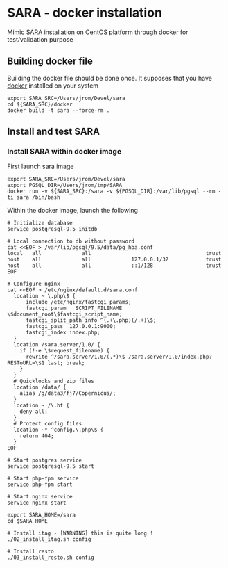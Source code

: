 # SARA - docker installation

Mimic SARA installation on CentOS platform through docker for test/validation purpose

## Building docker file
	
Building the docker file should be done once. It supposes that you have [docker](https://www.docker.com/docker.io) installed on your system 

	export SARA_SRC=/Users/jrom/Devel/sara
	cd ${SARA_SRC}/docker
	docker build -t sara --force-rm .

## Install and test SARA

### Install SARA within docker image

First launch sara image

	export SARA_SRC=/Users/jrom/Devel/sara
	export PGSQL_DIR=/Users/jrom/tmp/SARA
	docker run -v ${SARA_SRC}:/sara -v ${PGSQL_DIR}:/var/lib/pgsql --rm -ti sara /bin/bash

Within the docker image, launch the following

	# Initialize database
	service postgresql-9.5 initdb

	# Local connection to db without password
	cat <<EOF > /var/lib/pgsql/9.5/data/pg_hba.conf
	local   all             all                                     trust
	host    all             all             127.0.0.1/32            trust
	host    all             all             ::1/128                 trust
	EOF

	# Configure nginx
	cat <<EOF > /etc/nginx/default.d/sara.conf
	  location ~ \.php\$ {
	      include /etc/nginx/fastcgi_params;
	      fastcgi_param   SCRIPT_FILENAME  \$document_root\$fastcgi_script_name;
	      fastcgi_split_path_info ^(.+\.php)(/.+)\$;
	      fastcgi_pass  127.0.0.1:9000;
	      fastcgi_index index.php;
	  }
	  location /sara.server/1.0/ {
	    if (!-e \$request_filename) {
	      rewrite ^/sara.server/1.0/(.*)\$ /sara.server/1.0/index.php?RESToURL=\$1 last; break;
	    }
	  }
	  # Quicklooks and zip files
	  location /data/ {
	    alias /g/data3/fj7/Copernicus/;
	  }
	  location ~ /\.ht {
	    deny all;
	  }
	  # Protect config files
	  location ~* ^config.\.php\$ {
	    return 404;
	  }
	EOF

	# Start postgres service
	service postgresql-9.5 start

	# Start php-fpm service
	service php-fpm start

	# Start nginx service
	service nginx start

	export SARA_HOME=/sara
	cd $SARA_HOME

    # Install itag - [WARNING] this is quite long !
    ./02_install_itag.sh config  

    # Install resto
    ./03_install_resto.sh config 
    

